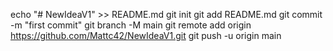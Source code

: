 echo "# NewIdeaV1" >> README.md
git init
git add README.md
git commit -m "first commit"
git branch -M main
git remote add origin https://github.com/Mattc42/NewIdeaV1.git
git push -u origin main
